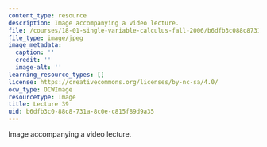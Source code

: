 ```yaml
---
content_type: resource
description: Image accompanying a video lecture.
file: /courses/18-01-single-variable-calculus-fall-2006/b6dfb3c088c8731a8c0ec815f89d9a35_lec39.jpg
file_type: image/jpeg
image_metadata:
  caption: ''
  credit: ''
  image-alt: ''
learning_resource_types: []
license: https://creativecommons.org/licenses/by-nc-sa/4.0/
ocw_type: OCWImage
resourcetype: Image
title: Lecture 39
uid: b6dfb3c0-88c8-731a-8c0e-c815f89d9a35
---
```

Image accompanying a video lecture.